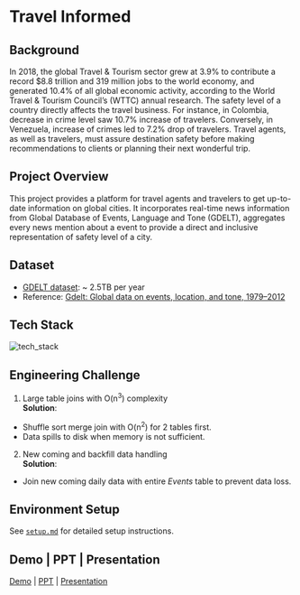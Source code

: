 # Travel Informed

## Background
In 2018, the global Travel & Tourism sector grew at 3.9% to contribute a record $8.8 trillion and 319 million jobs to the world economy, and generated 10.4% of all global economic activity, according to the World Travel & Tourism Council’s (WTTC) annual research. The safety level of a country directly affects the travel business. For instance, in Colombia, decrease in crime level saw 10.7% increase of travelers. Conversely, in Venezuela, increase of crimes led to 7.2% drop of travelers. Travel agents, as well as travelers, must assure destination safety before making recommendations to clients or planning their next wonderful trip. 

## Project Overview
This project provides a platform for travel agents and travelers to get up-to-date information on global cities. It incorporates real-time news information from Global Database of Events, Language and Tone (GDELT), aggregates every news mention about a event to provide a direct and inclusive representation of safety level of a city. 

## Dataset
- [GDELT dataset](https://www.gdeltproject.org/data.html#rawdatafiles): ~ 2.5TB per year
- Reference: [Gdelt: Global data on events, location, and tone, 1979–2012](http://citeseerx.ist.psu.edu/viewdoc/download?doi=10.1.1.686.6605&rep=rep1&type=pdf)

## Tech Stack
![tech_stack](https://user-images.githubusercontent.com/32504091/60420177-eb370b00-9b9b-11e9-9ae1-bc683f39efcc.png)

## Engineering Challenge
1. Large table joins with O(n<sup>3</sup>) complexity   
**Solution**: 
- Shuffle sort merge join with O(n<sup>2</sup>) for 2 tables first. 
- Data spills to disk when memory is not sufficient. 
2. New coming and backfill data handling    
**Solution**: 
- Join new coming daily data with entire *Events* table to prevent data loss. 

## Environment Setup
See [`setup.md`](https://github.com/jg4821/travel_safe/blob/master/setup.md) for detailed setup instructions. 

## Demo | PPT | Presentation
[Demo](https://youtu.be/PYsHADL7Fls) | [PPT](https://docs.google.com/presentation/d/1PD4DRXdco5yCEPbK56mSEmU59p6aPnkLKXg063XkGec/edit?usp=sharing) | [Presentation](https://youtu.be/HB_7LwliSy8)